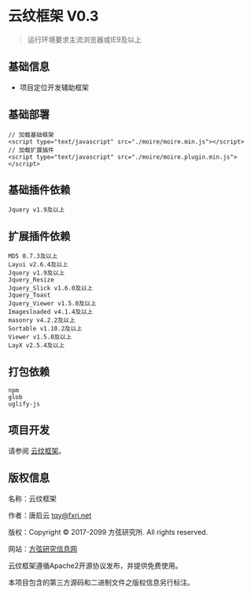 云纹框架 V0.3
===============

> 运行环境要求主流浏览器或IE9及以上

## 基础信息

* 项目定位开发辅助框架

## 基础部署

~~~
// 加载基础框架
<script type="text/javascript" src="./moire/moire.min.js"></script>
// 加载扩展插件
<script type="text/javascript" src="./moire/moire.plugin.min.js"></script>
~~~

## 基础插件依赖

~~~
Jquery v1.9及以上
~~~

## 扩展插件依赖

~~~
MD5 0.7.3及以上
Layui v2.6.4及以上
Jquery v1.9及以上
Jquery_Resize
Jquery_Slick v1.6.0及以上
Jquery_Toast
Jquery_Viewer v1.5.0及以上
Imagesloaded v4.1.4及以上
masonry v4.2.2及以上
Sortable v1.10.2及以上
Viewer v1.5.0及以上
LayX v2.5.4及以上
~~~

## 打包依赖

~~~
npm
glob
uglify-js
~~~

## 项目开发

请参阅 [云纹框架](https://gitee.com/fxri/moire)。

## 版权信息

名称：云纹框架

作者：唐启云 <tqy@fxri.net>

版权：Copyright © 2017-2099 方弦研究所. All rights reserved.

网站：[方弦研究信息网](https://www.fxri.net)

云纹框架遵循Apache2开源协议发布，并提供免费使用。

本项目包含的第三方源码和二进制文件之版权信息另行标注。
